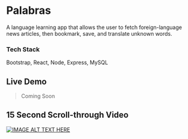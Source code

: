 # Palabras 
A language learning app that allows the user to fetch foreign-language news articles, then bookmark, save, and translate unknown words.
### Tech Stack
Bootstrap, React, Node, Express, MySQL
## Live Demo
> Coming Soon
## 15 Second Scroll-through Video 
[![IMAGE ALT TEXT HERE](https://i.imgur.com/S8SHyhy.jpg)](https://www.youtube.com/watch?v=Mc6z-W8UNHw)


